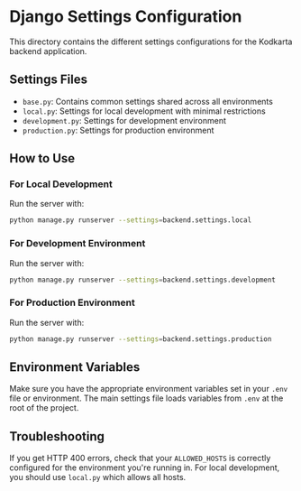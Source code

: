 # Django Settings Configuration

This directory contains the different settings configurations for the Kodkarta backend application.

## Settings Files

- `base.py`: Contains common settings shared across all environments
- `local.py`: Settings for local development with minimal restrictions
- `development.py`: Settings for development environment
- `production.py`: Settings for production environment

## How to Use

### For Local Development

Run the server with:

```bash
python manage.py runserver --settings=backend.settings.local
```

### For Development Environment

Run the server with:

```bash
python manage.py runserver --settings=backend.settings.development
```

### For Production Environment

Run the server with:

```bash
python manage.py runserver --settings=backend.settings.production
```

## Environment Variables

Make sure you have the appropriate environment variables set in your `.env` file or environment. The main settings file loads variables from `.env` at the root of the project.

## Troubleshooting

If you get HTTP 400 errors, check that your `ALLOWED_HOSTS` is correctly configured for the environment you're running in. For local development, you should use `local.py` which allows all hosts. 